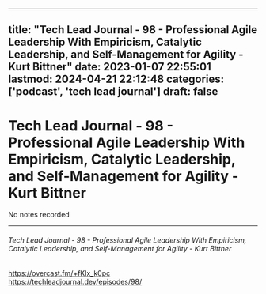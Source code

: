 
---
title: "Tech Lead Journal - 98 - Professional Agile Leadership With Empiricism, Catalytic Leadership, and Self-Management for Agility - Kurt Bittner"
date: 2023-01-07 22:55:01
lastmod: 2024-04-21 22:12:48
categories: ['podcast', 'tech lead journal']
draft: false
---


# Tech Lead Journal - 98 - Professional Agile Leadership With Empiricism, Catalytic Leadership, and Self-Management for Agility - Kurt Bittner

No notes recorded

- - -
###### Tech Lead Journal - 98 - Professional Agile Leadership With Empiricism, Catalytic Leadership, and Self-Management for Agility - Kurt Bittner

https://overcast.fm/+fKlx_k0pc  
https://techleadjournal.dev/episodes/98/

<!-- #public #podcast #tech lead journal# -->

<!-- {BearID:0DFC11AD-D513-400D-AC13-0BCEBAFCB131-28016-00002D97FE2B5849} -->
